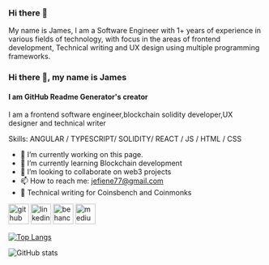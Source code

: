 ### Hi there 👋
My name is James, I am a Software Engineer with 1+ years of experience in various fields of technology, with focus in the areas of frontend development, Technical writing and UX design using multiple programming frameworks.

### Hi there 👋, my name is James
#### I am GitHub Readme Generator's creator


I am a frontend software engineer,blockchain solidity developer,UX designer and technical writer

Skills: ANGULAR / TYPESCRIPT/ SOLIDITY/ REACT / JS / HTML / CSS

- 🔭 I’m currently working on this page. 
- 🌱 I’m currently learning Blockchain development 
- 👯 I’m looking to collaborate on web3 projects 
- 📫 How to reach me: jefiene77@gmail.com 
- 📝 Technical writing for Coinsbench and Coinmonks


[<img src='https://cdn.jsdelivr.net/npm/simple-icons@3.0.1/icons/github.svg' alt='github' height='40'>](https://github.com/jefedcreator)  [<img src='https://cdn.jsdelivr.net/npm/simple-icons@3.0.1/icons/linkedin.svg' alt='linkedin' height='40'>](https://www.linkedin.com/in/james-efienemokwu-a384251b5//)  [<img src='https://cdn.jsdelivr.net/npm/simple-icons@3.0.1/icons/behance.svg' alt='behance' height='40'>](https://www.behance.net/jefedcreator)  [<img src='https://cdn.jsdelivr.net/npm/simple-icons@3.0.1/icons/medium.svg' alt='medium' height='40'>](https://medium.com/@jefedcreator)  

[![Top Langs](https://github-readme-stats.vercel.app/api/top-langs/?username=jefedcreator)](https://github.com/anuraghazra/github-readme-stats)

![GitHub stats](https://github-readme-stats.vercel.app/api?username=jefedcreator&show_icons=true)  


<!--
**jefedcreator/jefedcreator** is a ✨ _special_ ✨ repository because its `README.md` (this file) appears on your GitHub profile.

Here are some ideas to get you started:

- 🔭 I’m currently working on ...
- 🌱 I’m currently learning ...
- 👯 I’m looking to collaborate on ...
- 🤔 I’m looking for help with ...
- 💬 Ask me about ...
- 📫 How to reach me: ...
- 😄 Pronouns: ...
- ⚡ Fun fact: ...
-->

